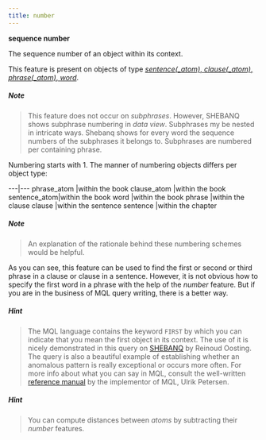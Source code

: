 ```yaml
---
title: number
---
```


**sequence number**


The sequence number of an object within its context.

This feature is present on objects of type [*sentence(_atom)*, *clause(_atom)*, *phrase(_atom)*, *word*](otype).


##### Note
> This feature does not occur on *subphrases*.
However, SHEBANQ shows subphrase numbering in *data view*. 
Subphrases my be nested in intricate ways. 
Shebanq shows for every word the sequence numbers of the subphrases it belongs to.
Subphrases are numbered per containing phrase.

Numbering starts with 1.
The manner of numbering objects differs per object type:

---|---
phrase_atom  |within the book
clause_atom  |within the book
sentence_atom|within the book
word         |within the book
phrase       |within the clause
clause       |within the sentence
sentence     |within the chapter

##### Note
> An explanation of the rationale behind these numbering schemes would be helpful.

As you can see, this feature can be used to find the first or second or third phrase in a clause or clause in a sentence.
However, it is not obvious how to specify the first word in a phrase with the help of the *number* feature.
But if you are in the business of MQL query writing, there is a better way.

##### Hint
> The MQL language contains the keyword `FIRST` by which you can indicate that you mean the first object
in its context. The use of it is nicely demonstrated in this query on 
[SHEBANQ](https://shebanq.ancient-data.org/hebrew/query?id=519) by Reinoud Oosting. The query is also a beautiful
example of establishing whether an anomalous pattern is really exceptional or occurs more often.
For more info about what you can say in MQL, consult the well-written
[reference manual](https://shebanq.ancient-data.org/shebanq/static/docs/MQL-Query-Guide.pdf)
by the implementor of MQL, Ulrik Petersen.

##### Hint
> You can compute distances between *atoms* by subtracting their *number* features.
